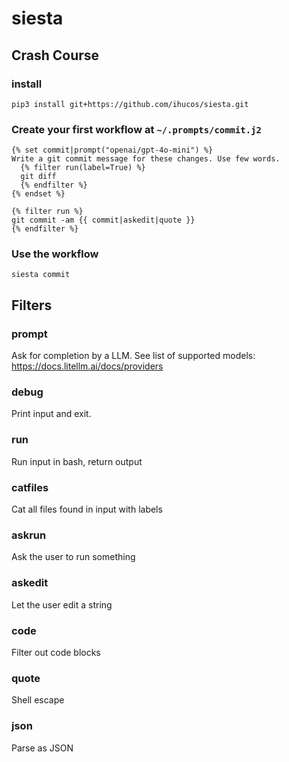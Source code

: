 # siesta

## Crash Course

### install

```
pip3 install git+https://github.com/ihucos/siesta.git
```

### Create your first workflow at `~/.prompts/commit.j2`

```jinja2
{% set commit|prompt("openai/gpt-4o-mini") %}
Write a git commit message for these changes. Use few words.
  {% filter run(label=True) %}
  git diff
  {% endfilter %}
{% endset %}

{% filter run %}
git commit -am {{ commit|askedit|quote }}
{% endfilter %}
```

### Use the workflow

```
siesta commit
```

## Filters

### prompt
Ask for completion by a LLM. See list of supported models: https://docs.litellm.ai/docs/providers

### debug
Print input and exit.

### run
Run input in bash, return output

### catfiles
Cat all files found in input with labels

### askrun
Ask the user to run something

### askedit
Let the user edit a string

### code
Filter out code blocks

### quote
Shell escape

### json
Parse as JSON

